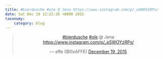 ```yaml
---
title: #bierdusche #ole @ Jena https://www.instagram.com/p/_eSWOYzRPs/
date: Sat Dec 19 12:22:26 +0000 2015
taxonomy:
    category: blog
---
```

<blockquote class="twitter-tweet" align="center" width="350"><p lang="in" dir="ltr"><a href="https://twitter.com/hashtag/bierdusche?src=hash">#bierdusche</a> <a href="https://twitter.com/hashtag/ole?src=hash">#ole</a> @ Jena <a href="https://www.instagram.com/p/_eSWOYzRPs/">https://www.instagram.com/p/_eSWOYzRPs/</a></p>&mdash; affe (@0xAFFE) <a href="https://twitter.com/0xAFFE/status/678188639176671232">December 19, 2015</a></blockquote>
